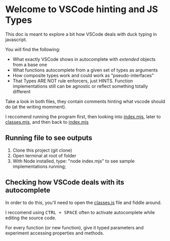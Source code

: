 # Welcome to VSCode hinting and JS Types

This doc is meant to explore a bit how VSCode deals with duck typing in javascript.

You will find the following:

- What exactly VSCode shows in autocomplete with *extended* objects from a base one
- What functions autocomplete from a given set of types as arguments
- How composite types work and could work as "pseudo-interfaces"
- That Types ARE NOT rule enforcers, just HINTS. Function implementations still can be agnostic or reflect something totally different

Take a look in both files, they contain comments hinting what vscode should do (at the writing momment).

I reccomend running the program first, then looking into [index.mjs](./index.mjs), later to [classes.mjs](./classes.mjs), and then back to [index.mjs](./index.mjs)

## Running file to see outputs

1. Clone this project (git clone)
2. Open terminal at root of folder
3. With Node installed, type: "node index.mjs" to see sample implementations running;

## Checking how VSCode deals with its autocomplete

In order to do this, you'll need to open the [classes.js](./classes.js) file and fiddle around.

I reccomend using <kbd>CTRL + SPACE</kbd> often to activate autocomplete while editing the source code.

For every function (or new function), give it typed parameters and experiment accessing properties and methods.